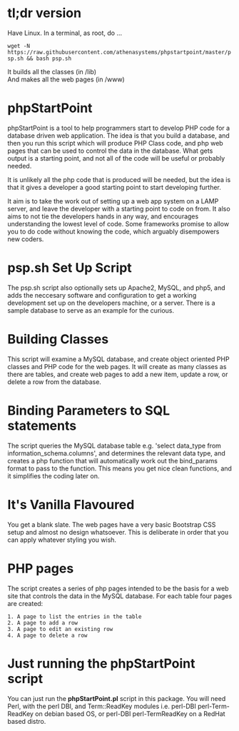 # tl;dr version
Have Linux. In a terminal, as root, do ... 

`wget -N https://raw.githubusercontent.com/athenasystems/phpstartpoint/master/psp.sh && bash psp.sh`

It builds all the classes (in /lib)  
And makes all the web pages (in /www)

# phpStartPoint
phpStartPoint is a tool to help programmers start to develop PHP code for a database driven web application. The idea is that you build a database, and then you run this script which will produce PHP Class code, and php web pages that can be used to control the data in the database. What gets output is a starting point, and not all of the code will be useful or probably needed. 

It is unlikely all the php code that is produced will be needed, but the idea is that it gives a developer a good starting point to start developing further.

It aim is to take the work out of setting up a web app system on a LAMP server, and leave the developer with a starting point to code on from. It also aims to not tie the developers hands in any way, and encourages understanding the lowest level of code. Some frameworks promise to allow you to do code without knowing the code, which arguably disempowers new coders.

# psp.sh Set Up Script
The psp.sh script also optionally sets up Apache2, MySQL, and php5, and adds the neccesary software and configuration to get a working development set up on the developers machine, or a server. There is a sample database to serve as an example for the curious.

# Building Classes
This script will examine a MySQL database, and create object oriented PHP classes and PHP code for the web pages. It will create as many classes as there are tables, and create web pages to add a new item, update a row, or delete a row from the database.

# Binding Parameters to SQL statements
The script queries the MySQL database table e.g. 'select data_type from information_schema.columns', and determines the relevant data type, and creates a php function that will automatically work out the bind_params format to pass to the function. This means you get nice clean functions, and it simplifies the coding later on.

# It's Vanilla Flavoured
You get a blank slate. The web pages have a very basic Bootstrap CSS setup and almost no design whatsoever. This is deliberate in order that you can apply whatever styling you wish.

# PHP pages
The script creates a series of php pages intended to be the basis for a web site that controls the data in the MySQL database. For each table four pages are created:

	1. A page to list the entries in the table
	2. A page to add a row
	3. A page to edit an existing row
	4. A page to delete a row

# Just running the phpStartPoint script
You can just run the **phpStartPoint.pl** script in this package. You will need Perl, with the perl DBI, and Term::ReadKey modules i.e. perl-DBI perl-Term-ReadKey on debian based OS, or perl-DBI perl-TermReadKey on a RedHat based distro.
